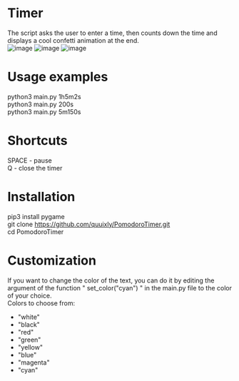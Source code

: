 # Timer
The script asks the user to enter a time, then counts down the time and displays a cool confetti animation at the end.    
![image](https://github.com/quuixly/PomodoroTimer/assets/121305329/2c58024b-0d24-4422-b54c-58acd46b07fb)
![image](https://github.com/quuixly/PomodoroTimer/assets/121305329/321a178a-e95c-47ac-9bc8-a1f5d759268c)
![image](https://github.com/quuixly/PomodoroTimer/assets/121305329/2efa5660-b493-4c4b-b3b0-140bad7b447d)
# Usage examples
python3 main.py 1h5m2s    
python3 main.py 200s    
python3 main.py 5m150s    
# Shortcuts
SPACE - pause    
Q - close the timer    
# Installation
pip3 install pygame    
git clone https://github.com/quuixly/PomodoroTimer.git    
cd PomodoroTimer    
# Customization
If you want to change the color of the text, you can do it by editing the argument of the function " set_color("cyan") " in the main.py file to the color of your choice.    
Colors to choose from:    
- "white"    
- "black"
- "red"
- "green"
- "yellow"
- "blue"
- "magenta"
- "cyan"
